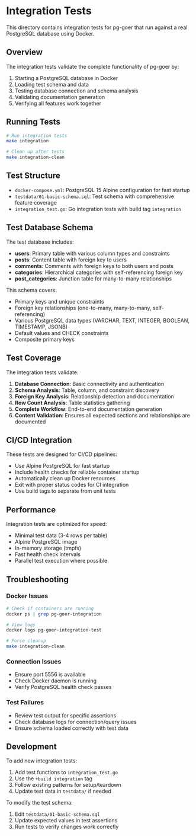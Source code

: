 # Integration Tests

This directory contains integration tests for pg-goer that run against a real PostgreSQL database using Docker.

## Overview

The integration tests validate the complete functionality of pg-goer by:

1. Starting a PostgreSQL database in Docker
2. Loading test schema and data
3. Testing database connection and schema analysis
4. Validating documentation generation
5. Verifying all features work together

## Running Tests

```bash
# Run integration tests
make integration

# Clean up after tests
make integration-clean
```

## Test Structure

- `docker-compose.yml`: PostgreSQL 15 Alpine configuration for fast startup
- `testdata/01-basic-schema.sql`: Test schema with comprehensive feature coverage
- `integration_test.go`: Go integration tests with build tag `integration`

## Test Database Schema

The test database includes:

- **users**: Primary table with various column types and constraints
- **posts**: Content table with foreign key to users
- **comments**: Comments with foreign keys to both users and posts
- **categories**: Hierarchical categories with self-referencing foreign key
- **post_categories**: Junction table for many-to-many relationships

This schema covers:
- Primary keys and unique constraints
- Foreign key relationships (one-to-many, many-to-many, self-referencing)
- Various PostgreSQL data types (VARCHAR, TEXT, INTEGER, BOOLEAN, TIMESTAMP, JSONB)
- Default values and CHECK constraints
- Composite primary keys

## Test Coverage

The integration tests validate:

1. **Database Connection**: Basic connectivity and authentication
2. **Schema Analysis**: Table, column, and constraint discovery
3. **Foreign Key Analysis**: Relationship detection and documentation
4. **Row Count Analysis**: Table statistics gathering
5. **Complete Workflow**: End-to-end documentation generation
6. **Content Validation**: Ensures all expected sections and relationships are documented

## CI/CD Integration

These tests are designed for CI/CD pipelines:

- Use Alpine PostgreSQL for fast startup
- Include health checks for reliable container startup
- Automatically clean up Docker resources
- Exit with proper status codes for CI integration
- Use build tags to separate from unit tests

## Performance

Integration tests are optimized for speed:

- Minimal test data (3-4 rows per table)
- Alpine PostgreSQL image
- In-memory storage (tmpfs)
- Fast health check intervals
- Parallel test execution where possible

## Troubleshooting

### Docker Issues
```bash
# Check if containers are running
docker ps | grep pg-goer-integration

# View logs
docker logs pg-goer-integration-test

# Force cleanup
make integration-clean
```

### Connection Issues
- Ensure port 5556 is available
- Check Docker daemon is running
- Verify PostgreSQL health check passes

### Test Failures
- Review test output for specific assertions
- Check database logs for connection/query issues
- Ensure schema loaded correctly with test data

## Development

To add new integration tests:

1. Add test functions to `integration_test.go`
2. Use the `+build integration` tag
3. Follow existing patterns for setup/teardown
4. Update test data in `testdata/` if needed

To modify the test schema:
1. Edit `testdata/01-basic-schema.sql`
2. Update expected values in test assertions
3. Run tests to verify changes work correctly
